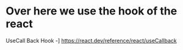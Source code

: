 # Over here we use the hook of the react

UseCall Back Hook -] 
https://react.dev/reference/react/useCallback




